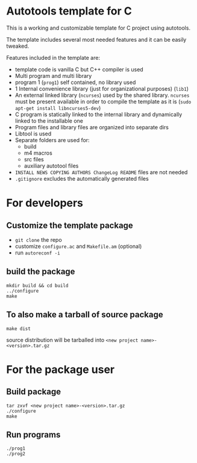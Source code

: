 # Autotools template for C

This is a working and customizable template for C project using autotools.

The template includes several most needed features and it can be easily tweaked.

Features included in the template are:

* template code is vanilla C but C++ compiler is used
* Multi program and multi library
* program 1 (`prog1`) self contained, no library used
* 1 Internal convenience library (just for organizational purposes) (`lib1`)
* An external linked library (`ncurses`) used by the shared library. `ncurses` must be present available in order to compile the template as it is (`sudo apt-get install libncurses5-dev`)
* C program is statically linked to the internal library and dynamically linked to the installable one
* Program files and library files are organized into separate dirs
* Libtool is used
* Separate folders are used for:
    * build
    * m4 macros
    * src files
    * auxiliary autotool files
* `INSTALL NEWS COPYING AUTHORS ChangeLog README` files are not needed
* `.gitignore` excludes the automatically generated files

# For developers

## Customize the template package
* `git clone` the repo
* customize `configure.ac` and `Makefile.am` (optional)
* run `autoreconf -i`

## build the package
```
mkdir build && cd build
../configure
make
```

## To also make a tarball of source package
```
make dist
```
source distribution will be tarballed into `<new project name>-<version>.tar.gz`

# For the package user
## Build package

```
tar zxvf <new project name>-<version>.tar.gz
./configure
make
```

## Run programs

```
./prog1
./prog2
```
